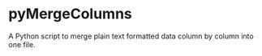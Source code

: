 # pyMergeColumns
A Python script to merge plain text formatted data column by column into one file.

